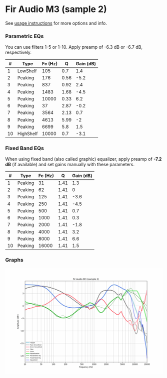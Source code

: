# Fir Audio M3 (sample 2)
See [usage instructions](https://github.com/jaakkopasanen/AutoEq#usage) for more options and info.

### Parametric EQs
You can use filters 1-5 or 1-10. Apply preamp of -6.3 dB or -6.7 dB, respectively.

|   # | Type      |   Fc (Hz) |    Q |   Gain (dB) |
|-----|-----------|-----------|------|-------------|
|   1 | LowShelf  |       105 | 0.7  |         1.4 |
|   2 | Peaking   |       176 | 0.56 |        -5.2 |
|   3 | Peaking   |       837 | 0.92 |         2.4 |
|   4 | Peaking   |      1483 | 1.68 |        -4.5 |
|   5 | Peaking   |     10000 | 0.33 |         6.2 |
|   6 | Peaking   |        37 | 2.87 |        -0.2 |
|   7 | Peaking   |      3564 | 2.13 |         0.7 |
|   8 | Peaking   |      4613 | 5.99 |        -2   |
|   9 | Peaking   |      6699 | 5.8  |         1.5 |
|  10 | HighShelf |     10000 | 0.7  |        -3.1 |

### Fixed Band EQs
When using fixed band (also called graphic) equalizer, apply preamp of **-7.2 dB** (if available) and set gains manually with these parameters.

|   # | Type    |   Fc (Hz) |    Q |   Gain (dB) |
|-----|---------|-----------|------|-------------|
|   1 | Peaking |        31 | 1.41 |         1.3 |
|   2 | Peaking |        62 | 1.41 |         0   |
|   3 | Peaking |       125 | 1.41 |        -3.6 |
|   4 | Peaking |       250 | 1.41 |        -4.5 |
|   5 | Peaking |       500 | 1.41 |         0.7 |
|   6 | Peaking |      1000 | 1.41 |         0.3 |
|   7 | Peaking |      2000 | 1.41 |        -1.8 |
|   8 | Peaking |      4000 | 1.41 |         3.2 |
|   9 | Peaking |      8000 | 1.41 |         6.6 |
|  10 | Peaking |     16000 | 1.41 |         1.5 |

### Graphs
![](./Fir%20Audio%20M3%20(sample%202).png)
